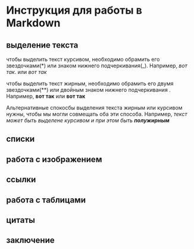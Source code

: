 # Инструкция для работы в Markdown
## выделение текста
чтобы выделить текст курсивом, необходимо обрамить его звездочками(*) или знаком нижнего подчеркивания(_). Например, *вот так*. или _вот так_

чтобы выделить текст жирным, необходимо обрамить его двумя звездочками(**) или двойным знаком нижнего подчеркивания . Например, **вот так** или __вот так__

Альтернативные спокосбы выделения текста жирным или курсивом нужны, чтобы мы могли совмещать оба эти способа. Например, _текст может быть выделене курсивом и при этом быть **полужирным**_ 
## списки

## работа с изображением

## ссылки

## работа с таблицами

## цитаты

## заключение
